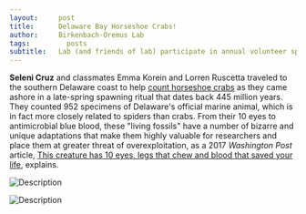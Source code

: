 ```yaml
---
layout:     post
title:      Delaware Bay Horseshoe Crabs!
author:     Birkenbach-Oremus Lab
tags: 		  posts
subtitle:  	Lab (and friends of lab) participate in annual volunteer spawning survey
---
```

<!-- Start Writing Below in Markdown -->
**Seleni Cruz** and classmates Emma Korein and Lorren Ruscetta traveled to the southern Delaware coast to help [count horseshoe crabs](https://www.horseshoecrab.org/act/count.html) as they came ashore in a late-spring spawning ritual that dates back 445 million years. They counted 952 specimens of Delaware's official marine animal, which is in fact more closely related to spiders than crabs. From their 10 eyes to antimicrobial blue blood, these "living fossils" have a number of bizarre and unique adaptations that make them highly valuable for researchers and place them at greater threat of overexploitation, as a 2017 _Washington Post_ article, [This creature has 10 eyes, legs that chew and blood that saved your life](https://www.washingtonpost.com/national/health-science/this-creature-has-10-eyes-legs-that-chew-and-blood-that-saved-your-life/2017/07/03/02777544-5d04-11e7-a9f6-7c3296387341_story.html), explains.

![Description](http://birkenbach-oremus-lab.github.io/website/img/posts/2024-06-18-1.jpg)

![Description](http://birkenbach-oremus-lab.github.io/website/img/posts/2024-06-18-2.jpg)
